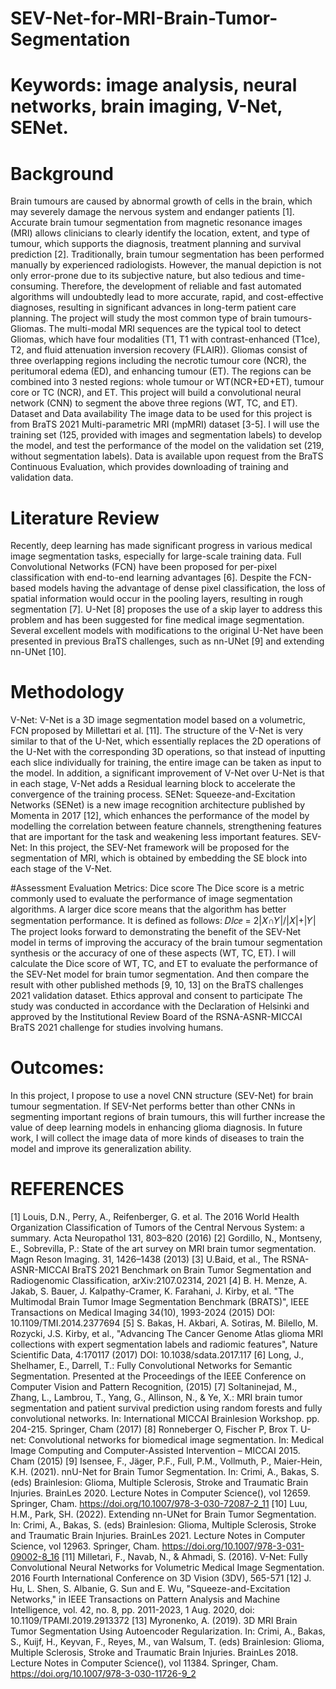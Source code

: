 # SEV-Net-for-MRI-Brain-Tumor-Segmentation

# Keywords: image analysis, neural networks, brain imaging, V-Net, SENet.

# Background 
Brain tumours are caused by abnormal growth of cells in the brain, which may severely damage the nervous system 
and endanger patients [1]. Accurate brain tumour segmentation from magnetic resonance images (MRI) allows 
clinicians to clearly identify the location, extent, and type of tumour, which supports the diagnosis, treatment planning 
and survival prediction [2]. Traditionally, brain tumour segmentation has been performed manually by experienced 
radiologists. However, the manual depiction is not only error-prone due to its subjective nature, but also tedious and 
time-consuming. Therefore, the development of reliable and fast automated algorithms will undoubtedly lead to more 
accurate, rapid, and cost-effective diagnoses, resulting in significant advances in long-term patient care planning.
The project will study the most common type of brain tumours- Gliomas. The multi-modal MRI sequences are the 
typical tool to detect Gliomas, which have four modalities (T1, T1 with contrast-enhanced (T1ce), T2, and fluid 
attenuation inversion recovery (FLAIR)). Gliomas consist of three overlapping regions including the necrotic tumour 
core (NCR), the peritumoral edema (ED), and enhancing tumour (ET). The regions can be combined into 3 nested 
regions: whole tumour or WT(NCR+ED+ET), tumour core or TC (NCR), and ET. This project will build a 
convolutional neural network (CNN) to segment the above three regions (WT, TC, and ET).
Dataset and Data availability
The image data to be used for this project is from BraTS 2021 Multi-parametric MRI (mpMRI) dataset [3-5]. I will 
use the training set (125, provided with images and segmentation labels) to develop the model, and test the performance 
of the model on the validation set (219, without segmentation labels).
Data is available upon request from the BraTS Continuous Evaluation, which provides downloading of training 
and validation data.
# Literature Review
Recently, deep learning has made significant progress in various medical image segmentation tasks, especially for 
large-scale training data. Full Convolutional Networks (FCN) have been proposed for per-pixel classification with 
end-to-end learning advantages [6]. Despite the FCN-based models having the advantage of dense pixel classification, 
the loss of spatial information would occur in the pooling layers, resulting in rough segmentation [7]. U-Net [8] 
proposes the use of a skip layer to address this problem and has been suggested for fine medical image segmentation. 
Several excellent models with modifications to the original U-Net have been presented in previous BraTS challenges, 
such as nn-UNet [9] and extending nn-UNet [10].

# Methodology 
V-Net: V-Net is a 3D image segmentation model based on a volumetric, FCN proposed by Millettari et al. [11]. The 
structure of the V-Net is very similar to that of the U-Net, which essentially replaces the 2D operations of the U-Net 
with the corresponding 3D operations, so that instead of inputting each slice individually for training, the entire image 
can be taken as input to the model. In addition, a significant improvement of V-Net over U-Net is that in each stage, 
V-Net adds a Residual learning block to accelerate the convergence of the training process.
SENet: Squeeze-and-Excitation Networks (SENet) is a new image recognition architecture published by Momenta in 
2017 [12], which enhances the performance of the model by modelling the correlation between feature channels, 
strengthening features that are important for the task and weakening less important features.
SEV-Net: In this project, the SEV-Net framework will be proposed for the segmentation of MRI, which is obtained 
by embedding the SE block into each stage of the V-Net.

#Assessment
Evaluation Metrics: Dice score
The Dice score is a metric commonly used to evaluate the performance of image segmentation algorithms. A larger 
dice score means that the algorithm has better segmentation performance.
It is defined as follows: 𝐷ⅈ𝑐ⅇ = 2|𝑋∩𝑌|/|𝑋|+|𝑌|
The project looks forward to demonstrating the benefit of the SEV-Net model in terms of improving the accuracy of 
the brain tumour segmentation synthesis or the accuracy of one of these aspects (WT, TC, ET). 
I will calculate the Dice score of WT, TC, and ET to evaluate the performance of the SEV-Net model for brain tumor 
segmentation. And then compare the result with other published methods [9, 10, 13] on the BraTS challenges 2021 
validation dataset.
Ethics approval and consent to participate
The study was conducted in accordance with the Declaration of Helsinki and approved by the Institutional Review 
Board of the RSNA-ASNR-MICCAI BraTS 2021 challenge for studies involving humans.

# Outcomes:
In this project, I propose to use a novel CNN structure (SEV-Net) for brain tumour segmentation. If SEV-Net performs 
better than other CNNs in segmenting important regions of brain tumours, this will further increase the value of deep 
learning models in enhancing glioma diagnosis. In future work, I will collect the image data of more kinds of diseases 
to train the model and improve its generalization ability.


# REFERENCES
[1] Louis, D.N., Perry, A., Reifenberger, G. et al. The 2016 World Health Organization Classification of Tumors of 
the Central Nervous System: a summary. Acta Neuropathol 131, 803–820 (2016)
[2] Gordillo, N., Montseny, E., Sobrevilla, P.: State of the art survey on MRI brain tumor segmentation. Magn Reson 
Imaging. 31, 1426–1438 (2013)
[3] U.Baid, et al., The RSNA-ASNR-MICCAI BraTS 2021 Benchmark on Brain Tumor Segmentation and 
Radiogenomic Classification, arXiv:2107.02314, 2021
[4] B. H. Menze, A. Jakab, S. Bauer, J. Kalpathy-Cramer, K. Farahani, J. Kirby, et al. "The Multimodal Brain Tumor 
Image Segmentation Benchmark (BRATS)", IEEE Transactions on Medical Imaging 34(10), 1993-2024 (2015) DOI: 
10.1109/TMI.2014.2377694
[5] S. Bakas, H. Akbari, A. Sotiras, M. Bilello, M. Rozycki, J.S. Kirby, et al., "Advancing The Cancer Genome Atlas 
glioma MRI collections with expert segmentation labels and radiomic features", Nature Scientific Data, 4:170117 
(2017) DOI: 10.1038/sdata.2017.117
[6] Long, J., Shelhamer, E., Darrell, T.: Fully Convolutional Networks for Semantic Segmentation. Presented at the 
Proceedings of the IEEE Conference on Computer Vision and Pattern Recognition, (2015)
[7] Soltaninejad, M., Zhang, L., Lambrou, T., Yang, G., Allinson, N., & Ye, X.: MRI brain tumor segmentation and 
patient survival prediction using random forests and fully convolutional networks. In: International MICCAI 
Brainlesion Workshop. pp. 204-215. Springer, Cham (2017)
[8] Ronneberger O, Fischer P, Brox T. U-net: Convolutional networks for biomedical image segmentation. 
In: Medical Image Computing and Computer-Assisted Intervention – MICCAI 2015. Cham (2015)
[9] Isensee, F., Jäger, P.F., Full, P.M., Vollmuth, P., Maier-Hein, K.H. (2021). nnU-Net for Brain Tumor 
Segmentation. In: Crimi, A., Bakas, S. (eds) Brainlesion: Glioma, Multiple Sclerosis, Stroke and Traumatic Brain 
Injuries. BrainLes 2020. Lecture Notes in Computer Science(), vol 12659. Springer, Cham. 
https://doi.org/10.1007/978-3-030-72087-2_11
[10] Luu, H.M., Park, SH. (2022). Extending nn-UNet for Brain Tumor Segmentation. In: Crimi, A., Bakas, S. (eds) 
Brainlesion: Glioma, Multiple Sclerosis, Stroke and Traumatic Brain Injuries. BrainLes 2021. Lecture Notes in 
Computer Science, vol 12963. Springer, Cham. https://doi.org/10.1007/978-3-031-09002-8_16
[11] Milletarì, F., Navab, N., & Ahmadi, S. (2016). V-Net: Fully Convolutional Neural Networks for Volumetric 
Medical Image Segmentation. 2016 Fourth International Conference on 3D Vision (3DV), 565-571
[12] J. Hu, L. Shen, S. Albanie, G. Sun and E. Wu, "Squeeze-and-Excitation Networks," in IEEE Transactions on 
Pattern Analysis and Machine Intelligence, vol. 42, no. 8, pp. 2011-2023, 1 Aug. 2020, doi: 
10.1109/TPAMI.2019.2913372
[13] Myronenko, A. (2019). 3D MRI Brain Tumor Segmentation Using Autoencoder Regularization. In: Crimi, A., 
Bakas, S., Kuijf, H., Keyvan, F., Reyes, M., van Walsum, T. (eds) Brainlesion: Glioma, Multiple Sclerosis, Stroke 
and Traumatic Brain Injuries. BrainLes 2018. Lecture Notes in Computer Science(), vol 11384. Springer, Cham. 
https://doi.org/10.1007/978-3-030-11726-9_2
